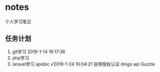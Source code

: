 # notes
个人学习笔记

## 任务计划
1. git学习 2019-1-14 16:17:36
2. php学习
3. laravel学习
    apidoc √2019-1-24 10:04:21
    自带授权认证
    dingo api
    Guzzle
